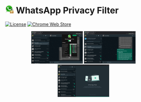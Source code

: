 # <img src="/source/app/public/logo.png" width="28">  WhatsApp Privacy Filter


[![License](https://img.shields.io/github/license/karcan/whatsapp-privacy-filter?style=for-the-badge)](https://github.com/karcan/WhatsApp-Privacy-Filter/blob/master/LICENSE)
[![Chrome Web Store](https://img.shields.io/chrome-web-store/users/ppamjkdhajaohmhhhbccojhgigkmbkeb?color=red&label=chrome%20users&logoColor=white&style=for-the-badge)](https://chrome.google.com/webstore/detail/whatsapp-privacy-filter/ppamjkdhajaohmhhhbccojhgigkmbkeb)

<p align="center">
  <img width="33%" title="Privacy Filter for WhatsApp™ Web" alt="Privacy Filter for WhatsApp™ Web" src="/docs/img/popup-preview.png">
  <img width="33%" title="Privacy Filter for WhatsApp™ Web" alt="Privacy Filter for WhatsApp™ Web" src="/docs/img/message-preview.png">
  <img width="33%" title="Privacy Filter for WhatsApp™ Web" alt="Privacy Filter for WhatsApp™ Web" src="/docs/img/popout-preview.png">
</p>
